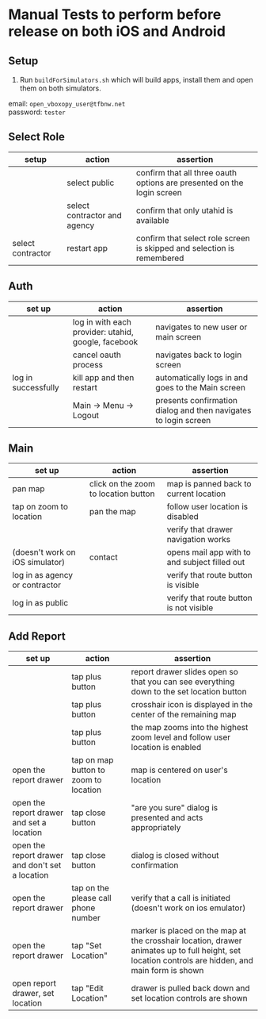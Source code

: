 # Manual Tests to perform before release on both iOS and Android

## Setup

1. Run `buildForSimulators.sh` which will build apps, install them and open them on both simulators.

email: `open_vboxopy_user@tfbnw.net`  
password: `tester`

## Select Role

| setup             | action                       | assertion                                                              |
| ----------------- | ---------------------------- | ---------------------------------------------------------------------- |
|                   | select public                | confirm that all three oauth options are presented on the login screen |
|                   | select contractor and agency | confirm that only utahid is available                                  |
| select contractor | restart app                  | confirm that select role screen is skipped and selection is remembered |

## Auth

| set up              | action                                              | assertion                                                       |
| ------------------- | --------------------------------------------------- | --------------------------------------------------------------- |
|                     | log in with each provider: utahid, google, facebook | navigates to new user or main screen                            |
|                     | cancel oauth process                                | navigates back to login screen                                  |
| log in successfully | kill app and then restart                           | automatically logs in and goes to the Main screen               |
|                     | Main -> Menu -> Logout                              | presents confirmation dialog and then navigates to login screen |

## Main

| set up                          | action                               | assertion                                     |
| ------------------------------- | ------------------------------------ | --------------------------------------------- |
| pan map                         | click on the zoom to location button | map is panned back to current location        |
| tap on zoom to location         | pan the map                          | follow user location is disabled              |
|                                 |                                      | verify that drawer navigation works           |
| (doesn't work on iOS simulator) | contact                              | opens mail app with to and subject filled out |
| log in as agency or contractor  |                                      | verify that route button is visible           |
| log in as public                |                                      | verify that route button is not visible       |

## Add Report

| set up                                          | action                                | assertion                                                                                                                                          |
| ----------------------------------------------- | ------------------------------------- | -------------------------------------------------------------------------------------------------------------------------------------------------- |
|                                                 | tap plus button                       | report drawer slides open so that you can see everything down to the set location button                                                           |
|                                                 | tap plus button                       | crosshair icon is displayed in the center of the remaining map                                                                                     |
|                                                 | tap plus button                       | the map zooms into the highest zoom level and follow user location is enabled                                                                      |
| open the report drawer                          | tap on map button to zoom to location | map is centered on user's location                                                                                                                 |
| open the report drawer and set a location       | tap close button                      | "are you sure" dialog is presented and acts appropriately                                                                                          |
| open the report drawer and don't set a location | tap close button                      | dialog is closed without confirmation                                                                                                              |
| open the report drawer                          | tap on the please call phone number   | verify that a call is initiated (doesn't work on ios emulator)                                                                                     |
| open the report drawer                          | tap "Set Location"                    | marker is placed on the map at the crosshair location, drawer animates up to full height, set location controls are hidden, and main form is shown |
| open report drawer, set location                | tap "Edit Location"                   | drawer is pulled back down and set location controls are shown                                                                                     |
